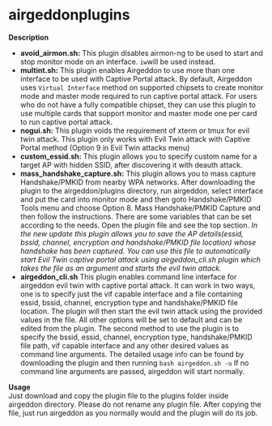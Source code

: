 # airgeddonplugins

<strong>Description</strong>

<ul>
    <li><strong>avoid_airmon.sh:</strong> This plugin disables airmon-ng to be used to start and stop monitor mode on an interface. <code>iw</code>will be used instead.</li>
    <li><strong>multint.sh:</strong> This plugin enables Airgeddon to use more than one interface to be used with Captive Portal attack. By default, Airgeddon uses <code>Virtual Interface</code> method on supported chipsets to create  monitor mode and master mode required to run captive portal attack. For users who do not have a fully compatible chipset, they can use this plugin to use multiple cards that support monitor and master mode one per card to run captive portal attack.</li>
    <li><strong>nogui.sh:</strong> This plugin voids the requirement of xterm or tmux for evil twin attack. This plugin only works with Evil Twin attack with Captive Portal method (Option 9 in Evil Twin attacks menu)</li>
    <li><strong>custom_essid.sh:</strong> This plugin allows you to specify custom name for a target AP with hidden SSID, after discovering it with deauth attack.</li>
    <li><strong>mass_handshake_capture.sh:</strong> This plugin allows you to mass capture Handshake/PMKID from nearby WPA networks. After downloading the plugin to the airgeddon/plugins directory, run airgeddon, select interface and put the card into monitor mode and then goto Handshake/PMKID Tools menu and choose Option 8. Mass Handshake/PMKID Capture and then follow the instructions. There are some variables that can be set according to the needs. Open the plugin file and see the top section. <i>In the new update this plugin allows you to save the AP details(essid, bssid, channel, encryption and handshake/PMKID file location) whose handshake has been captured. You can use this file to automatically start Evil Twin captive portal attack using airgeddon_cli.sh plugin which takes the file as an argument and starts the evil twin attack.</i></li>
    <li><strong>airgeddon_cli.sh</strong> This plugin enables command line interface for airgeddon evil twin with captive portal attack. It can work in two ways, one is to specify just the vif capable interface and a file containing essid, bssid, channel, encryption type and handshake/PMKID file location. The plugin will then start the evil twin attack using the provided values in the file. All other options will be set to default and can be edited from the plugin. The second method to use the plugin is to specify the bssid, essid, channel, encryption type, handshake/PMKID file path, vif capable interface and any other desired values as command line arguments. The detailed usage info can be found by downloading the plugin and then running <code>bash airgeddon.sh -u</code> If no command line arguments are passed, airgeddon will start normally.</li>
</ul>

<strong>Usage</strong>
<br>
Just download and copy the plugin file to the plugins folder inside airgeddon directory. Please do not rename any plugin file. After copying the file, just run airgeddon as you normally would and the plugin will do its job.
